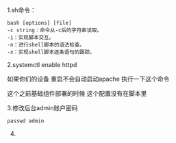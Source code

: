 1.sh命令：

```
bash [options] [file]
-c string：命令从-c后的字符串读取。
-i：实现脚本交互。
-n：进行shell脚本的语法检查。
-x：实现shell脚本逐条语句的跟踪。
```

2.systemctl enable httpd

如果你们的设备  重启不会自动启动apache  执行一下这个命令

这个之前基础组件部署的时候  这个配置没有在脚本里

3.修改后台admin账户密码

```
passwd admin
```

4.

